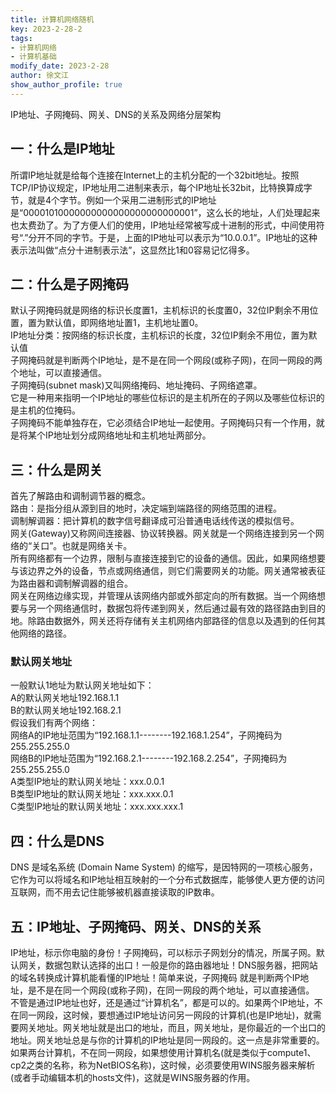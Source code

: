 ```yaml
---
title: 计算机网络随机
key: 2023-2-28-2
tags: 
- 计算机网络
- 计算机基础
modify_date: 2023-2-28
author: 徐文江
show_author_profile: true
---
```

IP地址、子网掩码、网关、DNS的关系及网络分层架构         
<!--more-->  
## 一：什么是IP地址     
所谓IP地址就是给每个连接在Internet上的主机分配的一个32bit地址。按照TCP/IP协议规定，IP地址用二进制来表示，每个IP地址长32bit，比特换算成字节，就是4个字节。例如一个采用二进制形式的IP地址是“00001010000000000000000000000001”，这么长的地址，人们处理起来也太费劲了。为了方便人们的使用，IP地址经常被写成十进制的形式，中间使用符号“.”分开不同的字节。于是，上面的IP地址可以表示为“10.0.0.1”。IP地址的这种表示法叫做“点分十进制表示法”，这显然比1和0容易记忆得多。     
## 二：什么是子网掩码    
默认子网掩码就是网络的标识长度置1，主机标识的长度置0，32位IP剩余不用位置，置为默认值，即网络地址置1，主机地址置0。      
IP地址分类：按网络的标识长度，主机标识的长度，32位IP剩余不用位，置为默认值       
子网掩码就是判断两个IP地址，是不是在同一个网段(或称子网)，在同一网段的两个地址，可以直接通信。      
子网掩码(subnet mask)又叫网络掩码、地址掩码、子网络遮罩。      
它是一种用来指明一个IP地址的哪些位标识的是主机所在的子网以及哪些位标识的是主机的位掩码。       
子网掩码不能单独存在，它必须结合IP地址一起使用。子网掩码只有一个作用，就是将某个IP地址划分成网络地址和主机地址两部分。          
## 三：什么是网关      
首先了解路由和调制调节器的概念。       
路由：是指分组从源到目的地时，决定端到端路径的网络范围的进程。         
调制解调器：把计算机的数字信号翻译成可沿普通电话线传送的模拟信号。         
网关(Gateway)又称网间连接器、协议转换器。网关就是一个网络连接到另一个网络的“关口”。也就是网络关卡。       
所有网络都有一个边界，限制与直接连接到它的设备的通信。因此，如果网络想要与该边界之外的设备，节点或网络通信，则它们需要网关的功能。网关通常被表征为路由器和调制解调器的组合。         
网关在网络边缘实现，并管理从该网络内部或外部定向的所有数据。当一个网络想要与另一个网络通信时，数据包将传递到网关，然后通过最有效的路径路由到目的地。除路由数据外，网关还将存储有关主机网络内部路径的信息以及遇到的任何其他网络的路径。        
### 默认网关地址        
一般默认1地址为默认网关地址如下：  
A的默认网关地址192.168.1.1    
B的默认网关地址192.168.2.1    
假设我们有两个网络：       
网络A的IP地址范围为“192.168.1.1--------192.168.1.254”，子网掩码为255.255.255.0      
网络B的IP地址范围为“192.168.2.1--------192.168.2.254”，子网掩码为255.255.255.0      
A类型IP地址的默认网关地址：xxx.0.0.1       
B类型IP地址的默认网关地址：xxx.xxx.0.1       
C类型IP地址的默认网关地址：xxx.xxx.xxx.1        

## 四：什么是DNS     
DNS 是域名系统 (Domain Name System) 的缩写，是因特网的一项核心服务，它作为可以将域名和IP地址相互映射的一个分布式数据库，能够使人更方便的访问互联网，而不用去记住能够被机器直接读取的IP数串。       
## 五：IP地址、子网掩码、网关、DNS的关系     
IP地址，标示你电脑的身份！子网掩码，可以标示子网划分的情况，所属子网。默认网关，数据包默认选择的出口！一般是你的路由器地址！DNS服务器，把网站的域名转换成计算机能看懂的IP地址！简单来说，子网掩码 就是判断两个IP地址，是不是在同一个网段(或称子网)，在同一网段的两个地址，可以直接通信。    
不管是通过IP地址也好，还是通过“计算机名”，都是可以的。如果两个IP地址，不在同一网段，这时候，要想通过IP地址访问另一网段的计算机(也是IP地址)，就需要网关地址。网关地址就是出口的地址，而且，网关地址，是你最近的一个出口的地址。网关地址总是与你的计算机的IP地址是同一网段的。这一点是非常重要的。    
如果两台计算机，不在同一网段，如果想使用计算机名(就是类似于compute1、cp2之类的名称，称为NetBIOS名称)，这时候，必须要使用WINS服务器来解析(或者手动编辑本机的hosts文件)，这就是WINS服务器的作用。        
